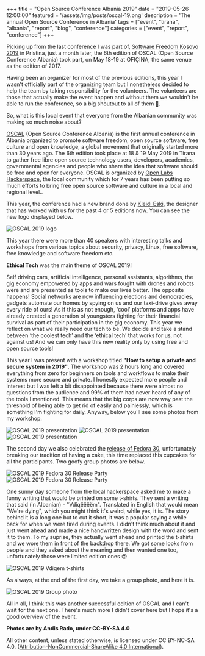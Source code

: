 +++
title = "Open Source Conference Albania 2019"
date = "2019-05-26 12:00:00"
featured = '/assets/img/posts/oscal-19.png'
description = 'The annual Open Source Conference in Albania'
tags = ["event", "tirana", "albania", "report", "blog", "conference"]
categories = ["event", "report", "conference"]
+++

Picking up from the last conference I was part of, [Software Freedom Kosovo 2019](/sfk-2019) in Pristina, just a month later, the 6th edition of OSCAL (Open Source Conference Albania) took part, on May 18-19 at OFIÇINA, the same venue as the edition of 2017.

Having been an organizer for most of the previous editions, this year I wasn't officially part of the organizing team but I nonetheless decided to help the team by taking responsibility for the volunteers. The volunteers are those that actually make the event happen and without them we wouldn't be able to run the conference, so a big shoutout to all of them 🤗.

So, what is this local event that everyone from the Albanian community was making so much noise about?

[OSCAL](https://osc.al) (Open Source Conference Albania) is the first annual conference in Albania organized to promote software freedom, open source software, free culture and open knowledge, a global movement that originally started more than 30 years ago. The 6th edition took place at 18 & 19 May 2019 in Tirana to gather free libre open source technology users, developers, academics, governmental agencies and people who share the idea that software should be free and open for everyone. OSCAL is organized by [Open Labs Hackerspace](https://openlabs.cc), the local community which for 7 years has been putting so much efforts to bring free open source software and culture in a local and regional level..

This year, the conference had a new brand done by [Kleidi Eski](http://lightandmoving.com/), the designer that has worked with us for the past 4 or 5 editions now. You can see the new logo displayed below.

![OSCAL 2019 logo](../assets/img/posts/oscal2019-logo.png)

This year there were more than 40 speakers with interesting talks and workshops from various topics about security, privacy, Linux, free software, free knowledge and software freedom etc. 

**Ethical Tech** was the main theme of OSCAL 2019!

Self driving cars, artificial intelligence, personal assistants, algorithms, the gig economy empowered by apps and wars fought with drones and robots were and are presented as tools to make our lives better. The opposite happens! Social networks are now influencing elections and democracies, gadgets automate our homes by spying on us and our taxi-drive gives away every ride of ours! As if this as not enough, 'cool' platforms and apps have already created a generation of youngsters fighting for their financial survival as part of their participation in the gig economy. This year we reflect on what we really need our tech to be. We decide and take a stand between ‘the coolest tech’ and the ‘ethical tech’ that works for us, not against us! And we can only have this new reality only by using free and open source tools!

This year I was present with a workshop titled **"How to setup a private and secure system in 2019"**. The workshop was 2 hours long and covered everything from zero for beginners on tools and workflows to make their systems more secure and private. I honestly expected more people and interest but I was left a bit disappointed because there were almost no questions from the audience and 99% of them had never heard of any of the tools I mentioned. This means that the big corps are now way past the threshold of being able to get rid of easily and painlessly, which is something I'm fighting for daily. Anyway, below you'll see some photos from my workshop.

![OSCAL 2019 presentation](../assets/img/posts/oscal2019-workshop-1.jpg)
![OSCAL 2019 presentation](../assets/img/posts/oscal2019-workshop-2.jpg)
![OSCAL 2019 presentation](../assets/img/posts/oscal2019-workshop-3.jpg)

The second day we also celebrated the [release of Fedora 30](https://www.fedoraproject.org/wiki/Releases/30/ChangeSet), unfortunately breaking our tradition of having a cake, this time replaced this cupcakes for all the participants. Two goofy group photos are below.

![OSCAL 2019 Fedora 30 Release Party](../assets/img/posts/oscal2019-frparty-1.jpg)
![OSCAL 2019 Fedora 30 Release Party](../assets/img/posts/oscal2019-frparty-2.jpg)

One sunny day someone from the local hackerspace asked me to make a funny writing that would be printed on some t-shirts. They sent a writing that said (in Albanian) - "Vdiqëëëëm". Translated in English that would mean "We're dying", which you might think it's weird, while yes, it is. The story behind it is a long one but to cut it short, it was a popular saying a while back for when we were tired during events. I didn't think much about it and just went ahead and made a nice handwritten design with the word and sent it to them. To my suprise, they actually went ahead and printed the t-shirts and we wore them in front of the backdrop there. We got some looks from people and they asked about the meaning and then wanted one too, unfortunately those were limited edition ones 😜

![OSCAL 2019 Vdiqem t-shirts](../assets/img/posts/oscal2019-tshirts.jpg)

As always, at the end of the first day, we take a group photo, and here it is.

![OSCAL 2019 Group photo](../assets/img/posts/oscal2019-group-photo.jpg)

All in all, I think this was another successful edition of OSCAL and I can't wait for the next one. There's much more I didn't cover here but I hope it's a good overview of the event.

**Photos are by Andis Rado, under CC-BY-SA 4.0**

All other content, unless stated otherwise, is licensed under CC BY-NC-SA 4.0. ([Attribution-NonCommercial-ShareAlike 4.0 International](https://creativecommons.org/licenses/by-nc-sa/4.0/)).